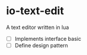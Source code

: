 
# io-text-edit

A text editor written in lua

- [ ] Implements interface basic
- [ ] Define design pattern
